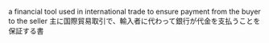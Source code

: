 a financial tool used in international trade to ensure payment from the buyer to the seller
主に国際貿易取引で、輸入者に代わって銀行が代金を支払うことを保証する書